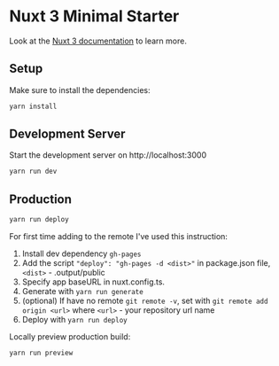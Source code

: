 # Nuxt 3 Minimal Starter

Look at the [Nuxt 3 documentation](https://nuxt.com/docs/getting-started/introduction) to learn more.

## Setup

Make sure to install the dependencies:

```bash
yarn install
```

## Development Server

Start the development server on http://localhost:3000

```bash
yarn run dev
```

## Production

```bash
yarn run deploy
```
For first time adding to the remote I've used this instruction:

1. Install dev dependency `gh-pages`
2. Add the script `"deploy": "gh-pages -d <dist>"` in package.json file, `<dist>` - .output/public
3. Specify app baseURL in nuxt.config.ts.
4. Generate with `yarn run generate`
5. (optional) If have no remote `git remote -v`, set with `git remote add origin <url>` where `<url>` - your repository url name
6. Deploy with `yarn run deploy`

Locally preview production build:

```bash
yarn run preview
```